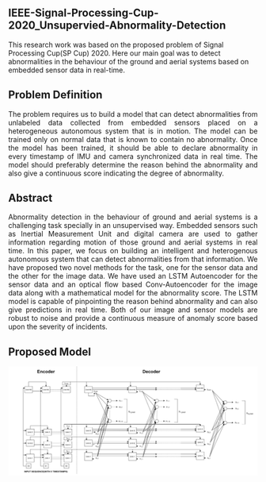 ## IEEE-Signal-Processing-Cup-2020_Unsupervied-Abnormality-Detection
This research work was based on the proposed problem of Signal Processing Cup(SP Cup) 2020. Here our main goal was to detect abnormalities in the behaviour of the ground and aerial systems based on embedded sensor data in real-time.

## Problem Definition  
<p align = "justify" >
The problem requires us to build a model that can detect abnormalities from unlabeled data collected from embedded sensors placed on a heterogeneous autonomous system that is in motion. The model can be trained only on normal data that is known to contain no abnormality. Once the model has been trained, it should be able to declare abnormality in every timestamp of IMU and camera synchronized data in real time. The model should preferably determine the reason behind the abnormality and also give a continuous score indicating the degree of abnormality.</p>

## Abstract
<p align = "justify">
Abnormality detection in the behaviour of ground and aerial systems is a challenging task specially in an unsupervised way. Embedded sensors such as Inertial Measurement
Unit and digital camera are used to gather information regarding motion of those ground and aerial systems in real time. In this paper, we focus on building an intelligent and heterogenous autonomous system that can detect abnormalities from that information. We have proposed two novel methods for the task, one for the sensor data and the other for the image data. We have used an LSTM Autoencoder for the sensor data and an optical flow based Conv-Autoencoder for the image data along with a mathematical model for the abnormality score. The LSTM model is capable of pinpointing the reason behind abnormality and can also give predictions in real time. Both of our image and sensor models are robust to noise and provide a continuous measure of anomaly score based upon the severity of incidents.</p>

## Proposed Model
<img src = "https://github.com/PrasunDatta/IEEE-Signal-Processing-Cup-2020_Unsupervied-Abnormality-Detection/blob/main/Corresponding%20Images/Proposed%20Model.PNG" align = "center" />

